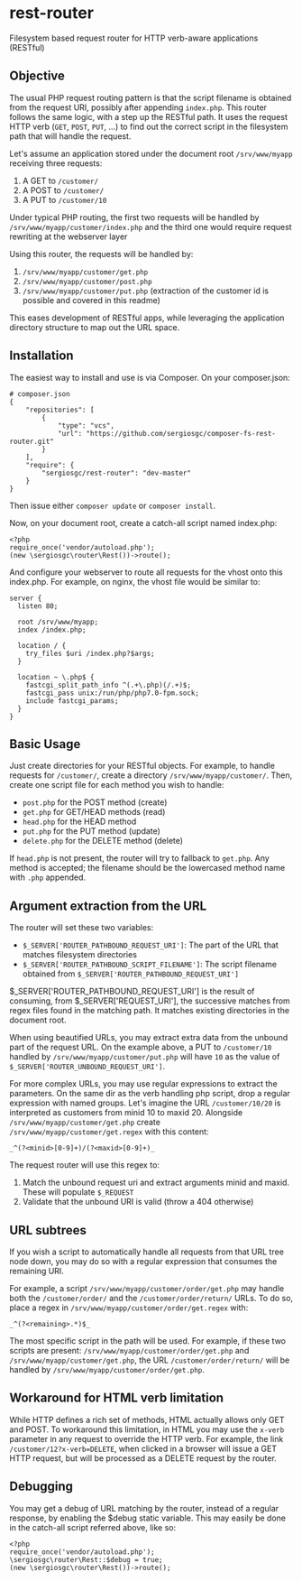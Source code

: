 # rest-router
Filesystem based request router for HTTP verb-aware applications (RESTful)

## Objective

The usual PHP request routing pattern is that the script filename is obtained from the request URI, possibly after appending `index.php`. This router follows the same logic, with a step up the RESTful path. It uses the request HTTP verb (`GET`, `POST`, `PUT`, ...) to find out the correct script in the filesystem path that will handle the request.

Let's assume an application stored under the document root `/srv/www/myapp` receiving three requests:

1. A GET to `/customer/`
2. A POST to `/customer/`
3. A PUT to `/customer/10`

Under typical PHP routing, the first two requests will be handled by `/srv/www/myapp/customer/index.php` and the third one would require request rewriting at the webserver layer

Using this router, the requests will be handled by:

1. `/srv/www/myapp/customer/get.php`
2. `/srv/www/myapp/customer/post.php`
3. `/srv/www/myapp/customer/put.php` (extraction of the customer id is possible and covered in this readme)

This eases development of RESTful apps, while leveraging the application directory structure to map out the URL space. 

## Installation

The easiest way to install and use is via Composer. On your composer.json:

```
# composer.json
{
    "repositories": [
        {
            "type": "vcs",
            "url": "https://github.com/sergiosgc/composer-fs-rest-router.git"
        }
    ],
    "require": {
        "sergiosgc/rest-router": "dev-master"
    }
}
```

Then issue either `composer update` or `composer install`.

Now, on your document root, create a catch-all script named index.php:
```
<?php
require_once('vendor/autoload.php');
(new \sergiosgc\router\Rest())->route();
```

And configure your webserver to route all requests for the vhost onto this index.php. For example, on nginx, the vhost file would be similar to:
```
server {
  listen 80;

  root /srv/www/myapp;
  index /index.php;

  location / {
    try_files $uri /index.php?$args;
  }

  location ~ \.php$ {
    fastcgi_split_path_info ^(.+\.php)(/.+)$;
    fastcgi_pass unix:/run/php/php7.0-fpm.sock;
    include fastcgi_params;
  }
}
```

## Basic Usage

Just create directories for your RESTful objects. For example, to handle requests for `/customer/`, create a directory `/srv/www/myapp/customer/`. Then, create one script file for each method you wish to handle:

* `post.php` for the POST method (create)
* `get.php` for GET/HEAD methods (read)
* `head.php` for the HEAD method
* `put.php` for the PUT method (update)
* `delete.php` for the DELETE method (delete)

If `head.php` is not present, the router will try to fallback to `get.php`. Any method is accepted; the filename should be the lowercased method name with `.php` appended.

## Argument extraction from the URL

The router will set these two variables:
* `$_SERVER['ROUTER_PATHBOUND_REQUEST_URI']`: The part of the URL that matches filesystem directories
* `$_SERVER['ROUTER_PATHBOUND_SCRIPT_FILENAME']`: The script filename obtained from `$_SERVER['ROUTER_PATHBOUND_REQUEST_URI']`

$_SERVER['ROUTER_PATHBOUND_REQUEST_URI'] is the result of consuming, from $_SERVER['REQUEST_URI'], the successive matches from regex files found in the matching path. It matches existing directories in the document root.

When using beautified URLs, you may extract extra data from the unbound part of the request URL. On the example above, a PUT to `/customer/10` handled by `/srv/www/myapp/customer/put.php` will have `10` as the value of `$_SERVER['ROUTER_UNBOUND_REQUEST_URI']`.

For more complex URLs, you may use regular expressions to extract the parameters. On the same dir as the verb handling php script, drop a regular expression with named groups. Let's imagine the URL `/customer/10/20` is interpreted as customers from minid 10 to maxid 20. Alongside `/srv/www/myapp/customer/get.php` create `/srv/www/myapp/customer/get.regex` with this content:
```
_^(?<minid>[0-9]+)/(?<maxid>[0-9]+)_
```

The request router will use this regex to:

1. Match the unbound request uri and extract arguments minid and maxid. These will populate `$_REQUEST`
2. Validate that the unbound URI is valid (throw a 404 otherwise)

## URL subtrees

If you wish a script to automatically handle all requests from that URL tree node down, you may do so with a regular expression that consumes the remaining URI. 

For example, a script `/srv/www/myapp/customer/order/get.php` may handle both the `/customer/order/` and the `/customer/order/return/` URLs. To do so, place a regex in `/srv/www/myapp/customer/order/get.regex` with:
```
_^(?<remaining>.*)$_
```

The most specific script in the path will be used. For example, if these two scripts are present: `/srv/www/myapp/customer/order/get.php` and `/srv/www/myapp/customer/get.php`, the URL `/customer/order/return/` will be handled by `/srv/www/myapp/customer/order/get.php`.

## Workaround for HTML verb limitation

While HTTP defines a rich set of methods, HTML actually allows only GET and POST. To workaround this limitation, in HTML you may use the `x-verb` parameter in any request to override the HTTP verb. For example, the link `/customer/12?x-verb=DELETE`, when clicked in a browser will issue a GET HTTP request, but will be processed as a DELETE request by the router.

## Debugging

You may get a debug of URL matching by the router, instead of a regular response, by enabling the $debug static variable. This may easily be done in the catch-all script referred above, like so:
```
<?php
require_once('vendor/autoload.php');
\sergiosgc\router\Rest::$debug = true;
(new \sergiosgc\router\Rest())->route();
```
